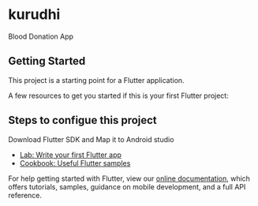 # kurudhi

Blood Donation App

## Getting Started

This project is a starting point for a Flutter application.

A few resources to get you started if this is your first Flutter project:

## Steps to configue this project

Download Flutter SDK and Map it to Android studio

- [Lab: Write your first Flutter app](https://flutter.dev/docs/get-started/codelab)
- [Cookbook: Useful Flutter samples](https://flutter.dev/docs/cookbook)

For help getting started with Flutter, view our
[online documentation](https://flutter.dev/docs), which offers tutorials,
samples, guidance on mobile development, and a full API reference.
